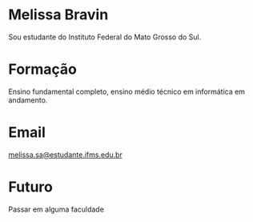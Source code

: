 # Melissa Bravin 

Sou estudante do Instituto Federal do Mato Grosso do Sul.

# Formação

Ensino fundamental completo, ensino médio técnico em informática em andamento.

# Email

melissa.sa@estudante.ifms.edu.br

# Futuro

Passar em alguma faculdade